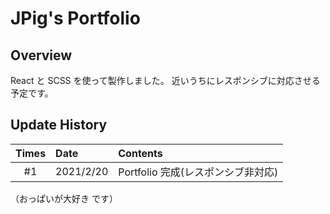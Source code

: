# JPig's Portfolio

## Overview

React と SCSS を使って製作しました。
近いうちにレスポンシブに対応させる予定です。

## Update History

| Times | Date      | Contents                           |
| :---: | :-------- | :--------------------------------- |
|  #1   | 2021/2/20 | Portfolio 完成(レスポンシブ非対応) |

（おっぱいが大好き です）
